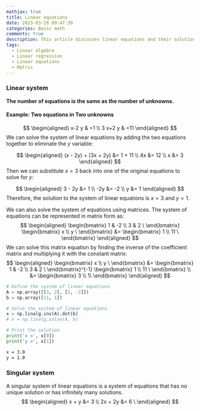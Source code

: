 ```yaml
---
mathjax: true
title: Linear equations
date: 2023-03-28 09:47:39
categories: Basic math
comments: true
description: This article discusses linear equations and their solutions. It starts by introducing the concept of a linear system and provides an example of how to solve a system of linear equations using the elimination method and matrices. The article also explains what a singular system of linear equations is and gives an example of such a system. It is a basic introduction to linear algebra and is relevant for those interested in fields such as machine learning, data science, and engineering.
tags: 
  - Linear algebra
  - Linear regression
  - Linear equations 
  - Matrix
---
```


### Linear system

**The number of equations is the same as the number of unknowns.**

#### Example: Two equations in Two unknowns

$$
\begin{aligned}
x-2 y & =1 \\
3 x+2 y & =11
\end{aligned}
$$
We can solve the system of linear equations by adding the two equations together to eliminate the $y$ variable:

$$
\begin{aligned}
(x - 2y) + (3x + 2y) &= 1 + 11 \\
4x &= 12 \\
x &= 3
\end{aligned}
$$
Then we can substitute $x = 3$ back into one of the original equations to solve for $y$:

$$
\begin{aligned}
3 - 2y &= 1 \\
-2y &= -2 \\
y &= 1
\end{aligned}
$$
Therefore, the solution to the system of linear equations is $x = 3$ and $y = 1$.

We can also solve the system of equations using matrices. The system of equations can be represented in matrix form as:
$$
\begin{aligned} \begin{bmatrix} 1 & -2 \\ 3 & 2 \ \end{bmatrix} \begin{bmatrix} x \\ y \ \end{bmatrix} &= \begin{bmatrix} 1 \\ 11 \ \end{bmatrix} \end{aligned}
$$
We can solve this matrix equation by finding the inverse of the coefficient matrix and multiplying it with the constant matrix:
$$
\begin{aligned}
\begin{bmatrix}
x \\
y \
\end{bmatrix}
&=
\begin{bmatrix}
1 & -2 \\
3 & 2 \
\end{bmatrix}^{-1}
\begin{bmatrix}
1 \\
11 \
\end{bmatrix} \\
&=
\begin{bmatrix}
3 \\
1\
\end{bmatrix}
\end{aligned}
$$

```python
# Define the system of linear equations
A = np.array([[3, 2], [1, -2]])
b = np.array([11, 1])

# Solve the system of linear equations
x = np.linalg.inv(A).dot(b)
# x = np.linalg.solve(A, b)

# Print the solution
print('x =', x[0])
print('y =', x[1])
```

```markdown
x = 3.0
y = 1.0
```

### Singular system

A singular system of linear equations is a system of equations that has no unique solution or has infinitely many solutions.
$$
\begin{aligned}
x + y &= 3 \\
2x + 2y &= 6 \
\end{aligned}
$$
